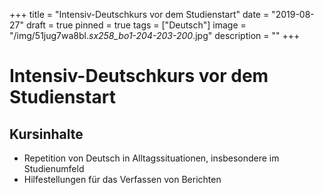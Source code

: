 +++
title = "Intensiv-Deutschkurs vor dem Studienstart"
date = "2019-08-27"
draft = true
pinned = true
tags = ["Deutsch"]
image = "/img/51jug7wa8bl._sx258_bo1-204-203-200_.jpg"
description = ""
+++
# Intensiv-Deutschkurs vor dem Studienstart

## Kursinhalte

* Repetition von Deutsch in Alltagssituationen, insbesondere im Studienumfeld
* Hilfestellungen für das Verfassen von Berichten





#
